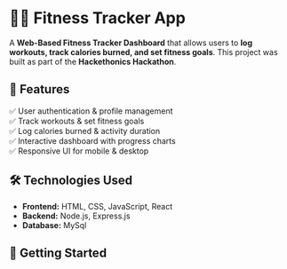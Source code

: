 # 🏋️‍♂️ Fitness Tracker App  

A **Web-Based Fitness Tracker Dashboard** that allows users to **log workouts, track calories burned, and set fitness goals**. This project was built as part of the **Hackethonics Hackathon**.

## 🌟 Features  
✅ User authentication & profile management  
✅ Track workouts & set fitness goals  
✅ Log calories burned & activity duration  
✅ Interactive dashboard with progress charts  
✅ Responsive UI for mobile & desktop  

## 🛠️ Technologies Used  
- **Frontend:** HTML, CSS, JavaScript, React  
- **Backend:** Node.js, Express.js  
- **Database:** MySql  

## 🚀 Getting Started  
